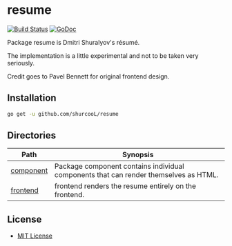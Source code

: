 resume
======

[![Build Status](https://travis-ci.org/shurcooL/resume.svg?branch=master)](https://travis-ci.org/shurcooL/resume) [![GoDoc](https://godoc.org/github.com/shurcooL/resume?status.svg)](https://godoc.org/github.com/shurcooL/resume)

Package resume is Dmitri Shuralyov's résumé.

The implementation is a little experimental and not to be taken very seriously.

Credit goes to Pavel Bennett for original frontend design.

Installation
------------

```bash
go get -u github.com/shurcooL/resume
```

Directories
-----------

| Path                                                                | Synopsis                                                                             |
|---------------------------------------------------------------------|--------------------------------------------------------------------------------------|
| [component](https://godoc.org/github.com/shurcooL/resume/component) | Package component contains individual components that can render themselves as HTML. |
| [frontend](https://godoc.org/github.com/shurcooL/resume/frontend)   | frontend renders the resume entirely on the frontend.                                |

License
-------

-	[MIT License](https://opensource.org/licenses/mit-license.php)
